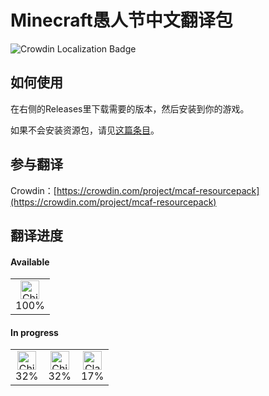 # Minecraft愚人节中文翻译包

![Crowdin Localization Badge](https://badges.crowdin.net/mcaf-resourcepack/localized.svg)

## 如何使用

在右侧的Releases里下载需要的版本，然后安装到你的游戏。

如果不会安装资源包，请见[这篇条目](https://zh.minecraft.wiki/?curid=10215#%E4%BD%BF%E7%94%A8%E8%B5%84%E6%BA%90%E5%8C%85)。

## 参与翻译

Crowdin：[https://crowdin.com/project/mcaf-resourcepack](https://crowdin.com/project/mcaf-resourcepack)

## 翻译进度
<!-- CROWDIN-TRANSLATIONS-PROGRESS-ACTION-START -->


#### Available

<table><tr><td align="center" valign="top"><img width="30px" height="30px" title="Chinese Simplified" alt="Chinese Simplified" src="https://raw.githubusercontent.com/benjaminjonard/crowdin-translations-progress-action/1.0/flags/zh-CN.png"></div><div align="center" valign="top">100%</td></tr></table>

#### In progress

<table><tr><td align="center" valign="top"><img width="30px" height="30px" title="Chinese Traditional" alt="Chinese Traditional" src="https://raw.githubusercontent.com/benjaminjonard/crowdin-translations-progress-action/1.0/flags/zh-TW.png"></div><div align="center" valign="top">32%</td><td align="center" valign="top"><img width="30px" height="30px" title="Chinese Traditional, Hong Kong" alt="Chinese Traditional, Hong Kong" src="https://raw.githubusercontent.com/benjaminjonard/crowdin-translations-progress-action/1.0/flags/zh-HK.png"></div><div align="center" valign="top">32%</td><td align="center" valign="top"><img width="30px" height="30px" title="Classical Chinese" alt="Classical Chinese" src="https://raw.githubusercontent.com/benjaminjonard/crowdin-translations-progress-action/1.0/flags/lzh.png"></div><div align="center" valign="top">17%</td></tr></table>
<!-- CROWDIN-TRANSLATIONS-PROGRESS-ACTION-END -->